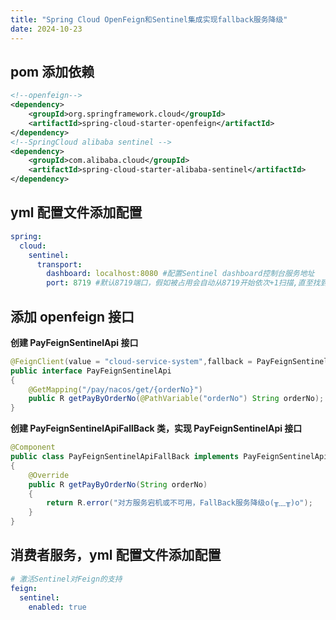 ```yaml
---
title: "Spring Cloud OpenFeign和Sentinel集成实现fallback服务降级"
date: 2024-10-23
---
```


## pom 添加依赖

```xml
<!--openfeign-->
<dependency>
    <groupId>org.springframework.cloud</groupId>
    <artifactId>spring-cloud-starter-openfeign</artifactId>
</dependency>
<!--SpringCloud alibaba sentinel -->
<dependency>
    <groupId>com.alibaba.cloud</groupId>
    <artifactId>spring-cloud-starter-alibaba-sentinel</artifactId>
</dependency>
```

## yml 配置文件添加配置

```yml
spring:
  cloud:
    sentinel:
      transport:
        dashboard: localhost:8080 #配置Sentinel dashboard控制台服务地址
        port: 8719 #默认8719端口，假如被占用会自动从8719开始依次+1扫描,直至找到未被占用的端口
```

## 添加 openfeign 接口

**创建 PayFeignSentinelApi 接口**

```java
@FeignClient(value = "cloud-service-system",fallback = PayFeignSentinelApiFallBack.class)
public interface PayFeignSentinelApi
{
    @GetMapping("/pay/nacos/get/{orderNo}")
    public R getPayByOrderNo(@PathVariable("orderNo") String orderNo);
}
```

**创建 PayFeignSentinelApiFallBack 类，实现 PayFeignSentinelApi 接口**

```java
@Component
public class PayFeignSentinelApiFallBack implements PayFeignSentinelApi
{
    @Override
    public R getPayByOrderNo(String orderNo)
    {
        return R.error("对方服务宕机或不可用，FallBack服务降级o(╥﹏╥)o");
    }
}
```

## 消费者服务，yml 配置文件添加配置

```yml
# 激活Sentinel对Feign的支持
feign:
  sentinel:
    enabled: true
```

